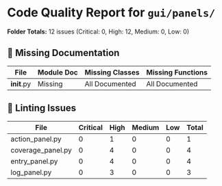 # Code Quality Report for `gui/panels/`

**Folder Totals:** 12 issues (Critical: 0, High: 12, Medium: 0, Low: 0)

## 📄 Missing Documentation
| File | Module Doc | Missing Classes | Missing Functions |
| ---- | -----------| ----------------| ------------------ |
| __init__.py | Missing | All Documented | All Documented |

## 🧹 Linting Issues
| File | Critical | High | Medium | Low | Total |
| ---- | -------- | ---- | ------ | --- | ----- |
| action_panel.py | 0 | 1 | 0 | 0 | 1 |
| coverage_panel.py | 0 | 4 | 0 | 0 | 4 |
| entry_panel.py | 0 | 4 | 0 | 0 | 4 |
| log_panel.py | 0 | 3 | 0 | 0 | 3 |
